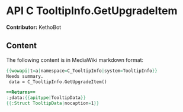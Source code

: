 # API C TooltipInfo.GetUpgradeItem

**Contributor:** KethoBot

## Content

The following content is in MediaWiki markdown format:

```mediawiki
{{wowapi|t=a|namespace=C_TooltipInfo|system=TooltipInfo}}
Needs summary.
 data = C_TooltipInfo.GetUpgradeItem()

==Returns==
:;data:{{apitype|TooltipData}}
{{:Struct TooltipData|nocaption=1}}
```